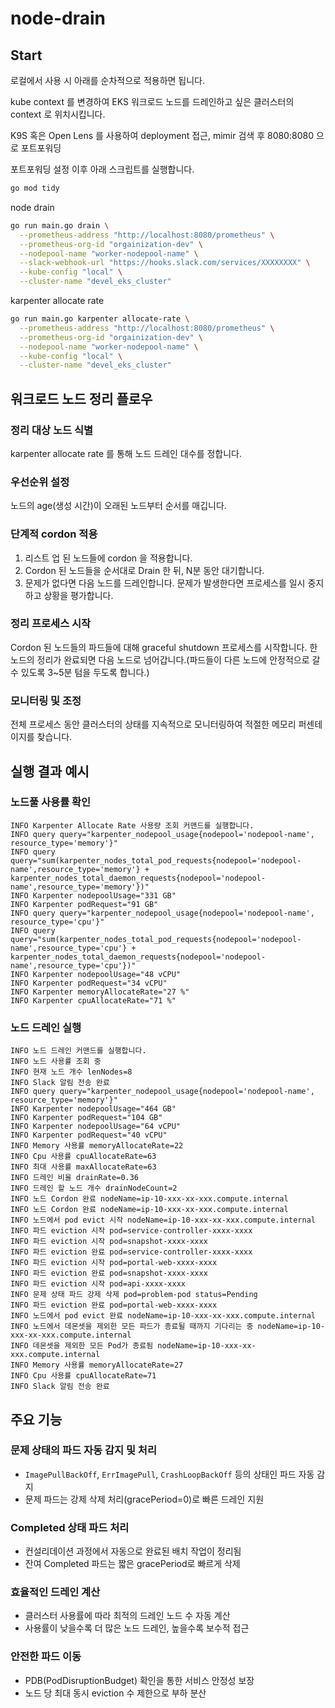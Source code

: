 # node-drain

## Start

로컬에서 사용 시 아래를 순차적으로 적용하면 됩니다.

kube context 를 변경하여 EKS 워크로드 노드를 드레인하고 싶은 클러스터의 context 로 위치시킵니다.

K9S 혹은 Open Lens 를 사용하여 deployment 접근, mimir 검색 후 8080:8080 으로 포트포워딩

포트포워딩 설정 이후 아래 스크립트를 실행합니다.

```sh
go mod tidy
```

node drain
```sh
go run main.go drain \
  --prometheus-address "http://localhost:8080/prometheus" \
  --prometheus-org-id "orgainization-dev" \
  --nodepool-name "worker-nodepool-name" \
  --slack-webhook-url "https://hooks.slack.com/services/XXXXXXXX" \
  --kube-config "local" \
  --cluster-name "devel_eks_cluster"
```

karpenter allocate rate
```sh
go run main.go karpenter allocate-rate \
  --prometheus-address "http://localhost:8080/prometheus" \
  --prometheus-org-id "orgainization-dev" \
  --nodepool-name "worker-nodepool-name" \
  --kube-config "local" \
  --cluster-name "devel_eks_cluster"
```

## 워크로드 노드 정리 플로우

### 정리 대상 노드 식별
karpenter allocate rate 를 통해 노드 드레인 대수를 정합니다.

### 우선순위 설정
노드의 age(생성 시간)이 오래된 노드부터 순서를 매깁니다.

### 단계적 cordon 적용
1. 리스트 업 된 노드들에 cordon 을 적용합니다.
2. Cordon 된 노드들을 순서대로 Drain 한 뒤, N분 동안 대기합니다.
3. 문제가 없다면 다음 노드를 드레인합니다. 문제가 발생한다면 프로세스를 일시 중지하고 상황을 평가합니다.

### 정리 프로세스 시작
Cordon 된 노드들의 파드들에 대해 graceful shutdown 프로세스를 시작합니다.
한 노드의 정리가 완료되면 다음 노드로 넘어갑니다.(파드들이 다른 노드에 안정적으로 갈 수 있도록 3~5분 텀을 두도록 합니다.)

### 모니터링 및 조정
전체 프로세스 동안 클러스터의 상태를 지속적으로 모니터링하여 적절한 메모리 퍼센테이지를 찾습니다.

## 실행 결과 예시

### 노드풀 사용률 확인

```
INFO Karpenter Allocate Rate 사용량 조회 커맨드를 실행합니다.
INFO query query="karpenter_nodepool_usage{nodepool='nodepool-name', resource_type='memory'}"
INFO query query="sum(karpenter_nodes_total_pod_requests{nodepool='nodepool-name',resource_type='memory'} + karpenter_nodes_total_daemon_requests{nodepool='nodepool-name',resource_type='memory'})"
INFO Karpenter nodepoolUsage="331 GB"
INFO Karpenter podRequest="91 GB"
INFO query query="karpenter_nodepool_usage{nodepool='nodepool-name', resource_type='cpu'}"
INFO query query="sum(karpenter_nodes_total_pod_requests{nodepool='nodepool-name',resource_type='cpu'} + karpenter_nodes_total_daemon_requests{nodepool='nodepool-name',resource_type='cpu'})"
INFO Karpenter nodepoolUsage="48 vCPU"
INFO Karpenter podRequest="34 vCPU"
INFO Karpenter memoryAllocateRate="27 %"
INFO Karpenter cpuAllocateRate="71 %"
```

### 노드 드레인 실행

```
INFO 노드 드레인 커맨드를 실행합니다.
INFO 노드 사용률 조회 중
INFO 현재 노드 개수 lenNodes=8
INFO Slack 알림 전송 완료
INFO query query="karpenter_nodepool_usage{nodepool='nodepool-name', resource_type='memory'}"
INFO Karpenter nodepoolUsage="464 GB"
INFO Karpenter podRequest="104 GB"
INFO Karpenter nodepoolUsage="64 vCPU"
INFO Karpenter podRequest="40 vCPU"
INFO Memory 사용률 memoryAllocateRate=22
INFO Cpu 사용률 cpuAllocateRate=63
INFO 최대 사용률 maxAllocateRate=63
INFO 드레인 비율 drainRate=0.36
INFO 드레인 할 노드 개수 drainNodeCount=2
INFO 노드 Cordon 완료 nodeName=ip-10-xxx-xx-xxx.compute.internal
INFO 노드 Cordon 완료 nodeName=ip-10-xxx-xx-xxx.compute.internal
INFO 노드에서 pod evict 시작 nodeName=ip-10-xxx-xx-xxx.compute.internal
INFO 파드 eviction 시작 pod=service-controller-xxxx-xxxx
INFO 파드 eviction 시작 pod=snapshot-xxxx-xxxx
INFO 파드 eviction 완료 pod=service-controller-xxxx-xxxx
INFO 파드 eviction 시작 pod=portal-web-xxxx-xxxx
INFO 파드 eviction 완료 pod=snapshot-xxxx-xxxx
INFO 파드 eviction 시작 pod=api-xxxx-xxxx
INFO 문제 상태 파드 강제 삭제 pod=problem-pod status=Pending
INFO 파드 eviction 완료 pod=portal-web-xxxx-xxxx
INFO 노드에서 pod evict 완료 nodeName=ip-10-xxx-xx-xxx.compute.internal
INFO 노드에서 데몬셋을 제외한 모든 파드가 종료될 때까지 기다리는 중 nodeName=ip-10-xxx-xx-xxx.compute.internal
INFO 데몬셋을 제외한 모든 Pod가 종료됨 nodeName=ip-10-xxx-xx-xxx.compute.internal
INFO Memory 사용률 memoryAllocateRate=27
INFO Cpu 사용률 cpuAllocateRate=71
INFO Slack 알림 전송 완료
```

## 주요 기능

### 문제 상태의 파드 자동 감지 및 처리
- `ImagePullBackOff`, `ErrImagePull`, `CrashLoopBackOff` 등의 상태인 파드 자동 감지
- 문제 파드는 강제 삭제 처리(gracePeriod=0)로 빠른 드레인 지원

### Completed 상태 파드 처리
- 컨설리데이션 과정에서 자동으로 완료된 배치 작업이 정리됨
- 잔여 Completed 파드는 짧은 gracePeriod로 빠르게 삭제

### 효율적인 드레인 계산
- 클러스터 사용률에 따라 최적의 드레인 노드 수 자동 계산
- 사용률이 낮을수록 더 많은 노드 드레인, 높을수록 보수적 접근

### 안전한 파드 이동
- PDB(PodDisruptionBudget) 확인을 통한 서비스 안정성 보장
- 노드 당 최대 동시 eviction 수 제한으로 부하 분산
